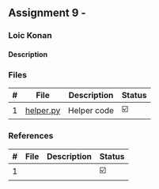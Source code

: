 ## Assignment 9 -  

### Loic Konan

#### Description

> 

### Files

|   #   | File                               | Description          | Status                  |
| :---: | ---------------------------------- | -------------------- | ----------------------- |
|   1   | [helper.py](helper.py)             | Helper code          | :ballot_box_with_check: |

### References

|   #   | File                               | Description          | Status                  |
| :---: | ---------------------------------- | -------------------- | ----------------------- |
|   1   |              |          | :ballot_box_with_check: |
